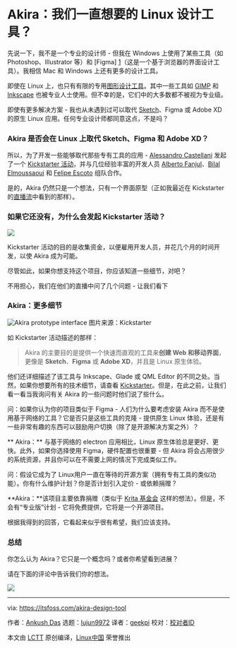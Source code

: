 [#]: collector: (lujun9972)
[#]: translator: (geekpi)
[#]: reviewer: ( )
[#]: publisher: ( )
[#]: url: ( )
[#]: subject: (Akira: The Linux Design Tool We’ve Always Wanted?)
[#]: via: (https://itsfoss.com/akira-design-tool)
[#]: author: (Ankush Das https://itsfoss.com/author/ankush/)

Akira：我们一直想要的 Linux 设计工具？
======

先说一下，我不是一个专业的设计师 - 但我在 Windows 上使用了某些工具（如 Photoshop、Illustrator 等）和 [Figma] [1]（这是一个基于浏览器的界面设计工具）。我相信 Mac 和 Windows 上还有更多的设计工具。

即使在 Linux 上，也只有有限的专用[图形设计工具][2]。其中一些工具如 [GIMP][3] 和 [Inkscape][4] 也被专业人士使用。但不幸的是，它们中的大多数都不被视为专业级。

即使有更多解决方案 - 我也从未遇到过可以取代 [Sketch][5]、Figma 或 Adobe XD 的原生 Linux 应用。任何专业设计师都同意这点，不是吗？

### Akira 是否会在 Linux 上取代 Sketch、Figma 和 Adobe XD？

所以，为了开发一些能够取代那些专有工具的应用 -  [Alessandro Castellani][6] 发起了一个 [Kickstarter 活动][7]，并与几位经验丰富的开发人员 [Alberto Fanjul][8]、[Bilal Elmoussaoui][9] 和 [Felipe Escoto][10] 组队合作。

是的，Akira 仍然只是一个想法，只有一个界面原型（正如我最近在 Kickstarter 的[直播流][11]中看到的那样）。

### 如果它还没有，为什么会发起 Kickstarter 活动？

![][12]

Kickstarter 活动的目的是收集资金，以便雇用开发人员，并花几个月的时间开发，以使 Akira 成为可能。

尽管如此，如果你想支持这个项目，你应该知道一些细节，对吧？

不用担心，我们在他们的直播中问了几个问题 - 让我们看下

### Akira：更多细节

![Akira prototype interface][13]
图片来源：Kickstarter

如 Kickstarter 活动描述的那样：

> Akira 的主要目的是提供一个快速而直观的工具来**创建 Web 和移动界面**，更像是 **Sketch**、**Figma** 或 **Adob​​e XD**，并且是 Linux 原生体验。

他们还详细描述了该工具与 Inkscape、Glade 或 QML Editor 的不同之处。当然，如果你想要所有的技术细节，请查看 [Kickstarter][7]。但是，在此之前，让我们看一看当我询问有关 Akira 的一些问题时他们说了些什么。

问：如果你认为你的项目类似于 Figma - 人们为什么要考虑安装 Akira 而不是使用基于网络的工具？它是否只是这些工具的克隆 - 提供原生 Linux 体验，还是有一些非常有趣的东西可以鼓励用户切换（除了是开源解决方案之外）？

** Akira：** 与基于网络的 electron 应用相比，Linux 原生体验总是更好、更快。此外，如果你选择使用 Figma，硬件配置也很重要 - 但 Akira 将会占用很少的系统资源，并且你可以在不需要上网的情况下完成类似工作。

问：假设它成为了 Linux用户一直在等待的开源方案（拥有专有工具的类似功能）。你有什么维护计划？你是否计划引入定价 - 或依赖捐赠？

**Akira：**该项目主要依靠捐赠（类似于 [Krita 基金会][14] 这样的想法）。但是，不会有“专业版”计划 - 它将免费提供，它将是一个开源项目。

根据我得到的回答，它看起来似乎很有希望，我们应该支持。

### 总结

你怎么认为 Akira？它只是一个概念吗？或者你希望看到进展？

请在下面的评论中告诉我们你的想法。

![][15]

--------------------------------------------------------------------------------

via: https://itsfoss.com/akira-design-tool

作者：[Ankush Das][a]
选题：[lujun9972][b]
译者：[geekpi](https://github.com/geekpi)
校对：[校对者ID](https://github.com/校对者ID)

本文由 [LCTT](https://github.com/LCTT/TranslateProject) 原创编译，[Linux中国](https://linux.cn/) 荣誉推出

[a]: https://itsfoss.com/author/ankush/
[b]: https://github.com/lujun9972
[1]: https://www.figma.com/
[2]: https://itsfoss.com/best-linux-graphic-design-software/
[3]: https://itsfoss.com/gimp-2-10-release/
[4]: https://inkscape.org/
[5]: https://www.sketchapp.com/
[6]: https://github.com/Alecaddd
[7]: https://www.kickstarter.com/projects/alecaddd/akira-the-linux-design-tool/description
[8]: https://github.com/albfan
[9]: https://github.com/bilelmoussaoui
[10]: https://github.com/Philip-Scott
[11]: https://live.kickstarter.com/alessandro-castellani/live-stream/the-current-state-of-akira
[12]: https://i0.wp.com/itsfoss.com/wp-content/uploads/2019/01/akira-design-tool-kickstarter.jpg?resize=800%2C451&ssl=1
[13]: https://i2.wp.com/itsfoss.com/wp-content/uploads/2019/01/akira-mockup.png?ssl=1
[14]: https://krita.org/en/about/krita-foundation/
[15]: https://i0.wp.com/itsfoss.com/wp-content/uploads/2019/01/akira-design-tool-kickstarter.jpg?fit=812%2C458&ssl=1
